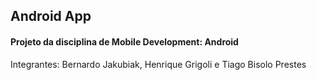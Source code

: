 <h2>Android App</h2>
<h4>Projeto da disciplina de Mobile Development: Android</h4>
<p>Integrantes: Bernardo Jakubiak, Henrique Grigoli e Tiago Bisolo Prestes</p>
